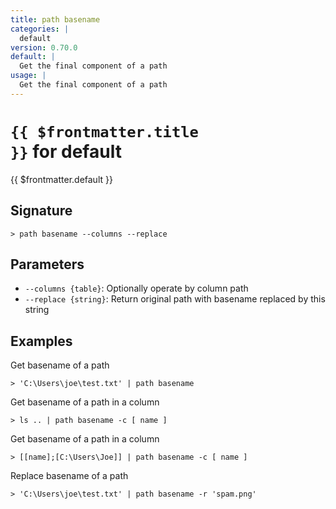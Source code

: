 ```yaml
---
title: path basename
categories: |
  default
version: 0.70.0
default: |
  Get the final component of a path
usage: |
  Get the final component of a path
---
```


# <code>{{ $frontmatter.title }}</code> for default

<div class='command-title'>{{ $frontmatter.default }}</div>

## Signature

```> path basename --columns --replace```

## Parameters

 -  `--columns {table}`: Optionally operate by column path
 -  `--replace {string}`: Return original path with basename replaced by this string

## Examples

Get basename of a path
```shell
> 'C:\Users\joe\test.txt' | path basename
```

Get basename of a path in a column
```shell
> ls .. | path basename -c [ name ]
```

Get basename of a path in a column
```shell
> [[name];[C:\Users\Joe]] | path basename -c [ name ]
```

Replace basename of a path
```shell
> 'C:\Users\joe\test.txt' | path basename -r 'spam.png'
```
